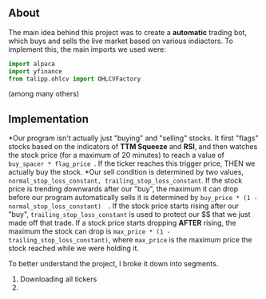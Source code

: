 ## About
The main idea behind this project was to create a **automatic** trading bot, which buys and sells the live market based on various indiactors. To implement this, the main imports we used were:
```python
import alpaca
import yfinance
from talipp.ohlcv import OHLCVFactory
```
(among many others)

## Implementation
*Our program isn't actually just "buying" and "selling" stocks. It first "flags" stocks based on the indicators of **TTM Squeeze** and **RSI**, and then watches the stock price (for a maximum of 20 minutes) to reach a value of ```buy_spacer * flag_price ```. If the ticker reaches this trigger price, THEN we actually buy the stock. 
*Our sell condition is determined by two values, ```normal_stop_loss_constant, trailing_stop_loss_constant```. If the stock price is trending downwards after our "buy", the maximum it can drop before our program automatically sells it is determined by ```buy_price * (1 - normal_stop_loss_constant)  ```. If the stock price starts rising after our "buy", ```trailing_stop_loss_constant``` is used to protect our $$ that we just made off that trade. If a stock price starts dropping **AFTER** rising, the maximum the stock can drop is ```max_price * (1 - trailing_stop_loss_constant)```, where ```max_price``` is the maximum price the stock reached while we were holding it.

To better understand the project, I broke it down into segments.
1. Downloading all tickers
2. 

